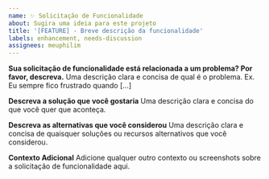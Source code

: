 ```yaml
---
name: ✨ Solicitação de Funcionalidade
about: Sugira uma ideia para este projeto
title: '[FEATURE] - Breve descrição da funcionalidade'
labels: enhancement, needs-discussion
assignees: meuphilim
---
```


**Sua solicitação de funcionalidade está relacionada a um problema? Por favor, descreva.**
Uma descrição clara e concisa de qual é o problema. Ex. Eu sempre fico frustrado quando [...]

**Descreva a solução que você gostaria**
Uma descrição clara e concisa do que você quer que aconteça.

**Descreva as alternativas que você considerou**
Uma descrição clara e concisa de quaisquer soluções ou recursos alternativos que você considerou.

**Contexto Adicional**
Adicione qualquer outro contexto ou screenshots sobre a solicitação de funcionalidade aqui.
